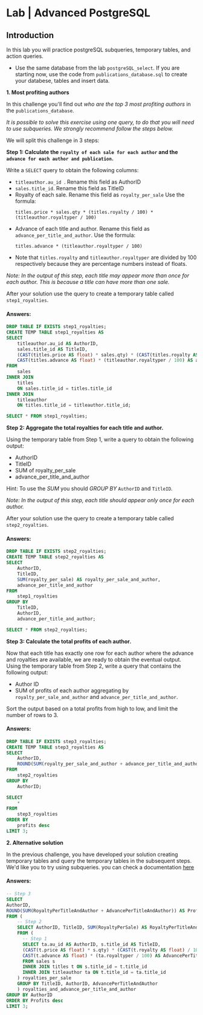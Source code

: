 # Lab | Advanced PostgreSQL 

## Introduction

In this lab you will practice postgreSQL subqueries, temporary tables, and action queries.  
- Use the same database from the lab `postgreSQL_select`. If you are starting now, use the code from `publications_database.sql` to create your databese, tables and insert data. 

**1. Most profiting authors**

In this challenge you'll find out *who are the top 3 most profiting authors* in the `publications_database`.   

*It is possible to solve this exercise using one query, to do that you will need to use subqueries. We strongly recommend follow the steps below.*  

We will split this challenge in 3 steps:


**Step 1: Calculate the `royalty of each sale for each author` and the `advance for each author and publication`.**

Write a `SELECT` query to obtain the following columns:

- `titleauthor.au_id `. Rename this field as AuthorID
- `sales.title_id`. Rename this field as TitleID
- Royalty of each sale. Rename this field as `royalty_per_sale` Use the formula:
    ```
    titles.price * sales.qty * (titles.royalty / 100) * (titleauthor.royaltyper / 100)
    ```
- Advance of each title and author. Rename this field as `advance_per_title_and_author`. Use the formula: 
    ```
    titles.advance * (titleauthor.royaltyper / 100)
    ```
- Note that `titles.royalty` and `titleauthor.royaltyper` are divided by 100 respectively because they are percentage numbers instead of floats.

*Note: In the output of this step, each title may appear more than once for each author. This is because a title can have more than one sale.*

After your solution use the query to create a temporary table called `step1_royalties`.

#### Answers:
```sql
DROP TABLE IF EXISTS step1_royalties;
CREATE TEMP TABLE step1_royalties AS
SELECT 
    titleauthor.au_id AS AuthorID, 
    sales.title_id AS TitleID,
    (CAST(titles.price AS float) * sales.qty) * (CAST(titles.royalty AS float) / 100) * (titleauthor.royaltyper / 100) AS royalty_per_sale,
    CAST(titles.advance AS float) * (titleauthor.royaltyper / 100) AS advance_per_title_and_author
FROM 
    sales
INNER JOIN 
    titles
    ON sales.title_id = titles.title_id
INNER JOIN 
    titleauthor 
    ON titles.title_id = titleauthor.title_id;

SELECT * FROM step1_royalties;
```

**Step 2: Aggregate the total royalties for each title and author.**

Using the temporary table from Step 1, write a query to obtain the following output:

- AuthorID
- TitleID
- SUM of royalty_per_sale
- advance_per_title_and_author
  
 Hint: To use the *SUM* you should *GROUP BY* `AuthorID` and `TitleID`.

*Note: In the output of this step, each title should appear only once for each author.*  

After your solution use the query to create a temporary table called `step2_royalties`.

#### Answers:
```sql
DROP TABLE IF EXISTS step2_royalties;
CREATE TEMP TABLE step2_royalties AS
SELECT 
    AuthorID, 
    TitleID, 
    SUM(royalty_per_sale) AS royalty_per_sale_and_author, 
    advance_per_title_and_author
FROM 
    step1_royalties
GROUP BY 
    TitleID,
    AuthorID, 
    advance_per_title_and_author;

SELECT * FROM step2_royalties;
```


**Step 3: Calculate the total profits of each author.**

Now that each title has exactly one row for each author where the advance and royalties are available, we are ready to obtain the eventual output. Using the temporary table from Step 2, write a query that contains the following output:

- Author ID
- SUM of profits of each author aggregating by `royalty_per_sale_and_author` and `advance_per_title_and_author`.

Sort the output based on a total profits from high to low, and limit the number of rows to 3.

#### Answers:
```sql
DROP TABLE IF EXISTS step3_royalties;
CREATE TEMP TABLE step3_royalties AS
SELECT 
    AuthorID, 
    ROUND(SUM(royalty_per_sale_and_author + advance_per_title_and_author)) AS profits
FROM 
    step2_royalties
GROUP BY 
    AuthorID;

SELECT 
    *
FROM 
    step3_royalties
ORDER BY 
    profits desc
LIMIT 3;
```


**2. Alternative solution**

In the previous challenge, you have developed your solution creating temporary tables and query the temporary tables in the subsequent steps.
We'd like you to try using subqueries. you can check a documentation [here](https://dev.mysql.com/doc/refman/8.0/en/derived-tables.html)

#### Answers:
```sql
-- Step 3
SELECT 
AuthorID, 
ROUND(SUM(RoyaltyPerTitleAndAuthor + AdvancePerTitleAndAuthor)) AS Profits
FROM (
    -- Step 2
    SELECT AuthorID, TitleID, SUM(RoyaltyPerSale) AS RoyaltyPerTitleAndAuthor, AdvancePerTitleAndAuthor
    FROM (
      -- Step 1
      SELECT ta.au_id AS AuthorID, s.title_id AS TitleID,
      (CAST(t.price AS float) * s.qty) * (CAST(t.royalty AS float) / 100) * (ta.royaltyper / 100) AS RoyaltyPerSale,
      CAST(t.advance AS float) * (ta.royaltyper / 100) AS AdvancePerTitleAndAuthor
      FROM sales s
      INNER JOIN titles t ON s.title_id = t.title_id
      INNER JOIN titleauthor ta ON t.title_id = ta.title_id
    ) royalties_per_sale
    GROUP BY TitleID, AuthorID, AdvancePerTitleAndAuthor
    ) royalties_and_advance_per_title_and_author
GROUP BY AuthorID
ORDER BY Profits desc
LIMIT 3;
```



